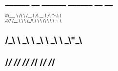# ______     __     ______   ______     __   __    
#/\___  \   /\ \   /\__  _\ /\  __ \   /\ "-.\ \   
#\/_/  /__  \ \ \  \/_/\ \/ \ \ \/\ \  \ \ \-.  \  
#  /\_____\  \ \_\    \ \_\  \ \_____\  \ \_\\"\_\ 
#  \/_____/   \/_/     \/_/   \/_____/   \/_/ \/_/ 
                                                  
